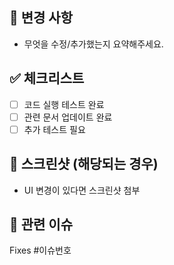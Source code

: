 ## 📌 변경 사항
- 무엇을 수정/추가했는지 요약해주세요.

## ✅ 체크리스트
- [ ] 코드 실행 테스트 완료
- [ ] 관련 문서 업데이트 완료
- [ ] 추가 테스트 필요

## 📸 스크린샷 (해당되는 경우)
- UI 변경이 있다면 스크린샷 첨부

## 📌 관련 이슈
Fixes #이슈번호
